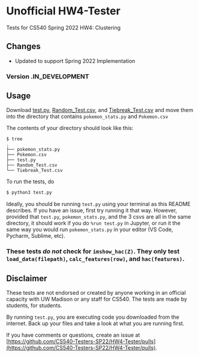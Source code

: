 # Unofficial HW4-Tester

Tests for CS540 Spring 2022 HW4: Clustering

## Changes
 - Updated to support Spring 2022 Implementation
 
### Version .IN_DEVELOPMENT

## Usage

Download [test.py](test.py), [Random_Test.csv](Random_Test.csv), and [Tiebreak_Test.csv](Tiebreak_Test.csv) and move them into the directory that contains `pokemon_stats.py` and `Pokemon.csv`

The contents of your directory should look like this:

```shell
$ tree
.
├── pokemon_stats.py
├── Pokemon.csv
├── test.py
├── Random_Test.csv
└── Tiebreak_Test.csv
```

To run the tests, do

```python
$ python3 test.py
```

Ideally, you should be running `test.py` using your terminal as this README describes. If you have an issue, first try running it that way. However, provided that `test.py`, `pokemon_stats.py`, and the 3 csvs are all in the same directory, it should work if you do `%run test.py` in Jupyter, or run it the same way you would run `pokemon_stats.py` in your editor (VS Code, Pycharm, Sublime, etc).

### These tests _do not_ check for `imshow_hac(Z)`. They only test `load_data(filepath)`, `calc_features(row)`, and `hac(features)`.

## Disclaimer

These tests are not endorsed or created by anyone working in an official capacity with UW Madison or any staff for CS540. The tests are made by students, for students.

By running `test.py`, you are executing code you downloaded from the internet. Back up your files and take a look at what you are running first.

If you have comments or questions, create an issue at [https://github.com/CS540-Testers-SP22/HW4-Tester/pulls](https://github.com/CS540-Testers-SP22/HW4-Tester/pulls).
